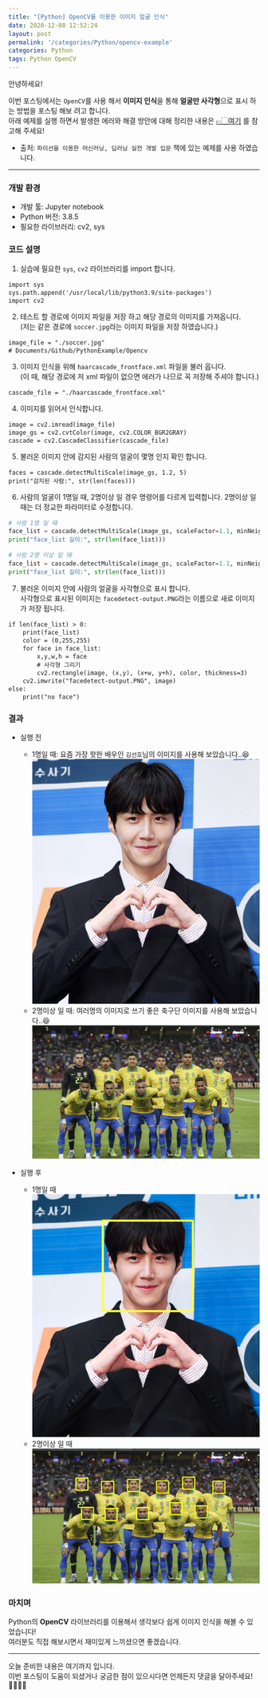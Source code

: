 ```yaml
---
title: "[Python] OpenCV를 이용한 이미지 얼굴 인식"
date: 2020-12-08 12:52:24
layout: post
permalink: '/categories/Python/opencv-example'
categories: Python
tags: Python OpenCV 
---
```


안녕하세요!  

이번 포스팅에서는 `OpenCV`를 사용 해서 **이미지 인식**을 통해 **얼굴만 사각형**으로 표시 하는 방법을 포스팅 해보 려고 합니다.   
아래 예제를 실행 하면서 발생한 에러와 해결 방안에 대해 정리한 내용은 [👉🏻여기](https://shinsangeun.github.io/categories/Python/cv2-install) 를 참고해 주세요!


* 출처: `파이선을 이용한 머신러닝, 딥러닝 실전 개발 입문` 책에 있는 예제를 사용 하였습니다.

-----

### 개발 환경
- 개발 툴: Jupyter notebook
- Python 버전: 3.8.5
- 필요한 라이브러리: cv2, sys


### 코드 설명
1. 실습에 필요한 `sys`, `cv2` 라이브러리를 import 합니다.
```
import sys
sys.path.append('/usr/local/lib/python3.9/site-packages')
import cv2
``` 

2. 테스트 할 경로에 이미지 파일을 저장 하고 해당 경로의 이미지를 가져옵니다.  
(저는 같은 경로에 `soccer.jpg`라는 이미지 파일을 저장 하였습니다.) 
```
image_file = "./soccer.jpg"
# Documents/Github/PythonExample/Opencv
```

3. 이미지 인식을 위해 `haarcascade_frontface.xml` 파일을 불러 옵니다.  
(이 때, 해당 경로에 저 xml 파일이 없으면 에러가 나므로 꼭 저장해 주셔야 합니다.)
```
cascade_file = "./haarcascade_frontface.xml"
```

4. 이미지를 읽어서 인식합니다.
```
image = cv2.imread(image_file)
image_gs = cv2.cvtColor(image, cv2.COLOR_BGR2GRAY)
cascade = cv2.CascadeClassifier(cascade_file)
```

5. 불러온 이미지 안에 감지된 사람의 얼굴이 몇명 인지 확인 합니다.
```
faces = cascade.detectMultiScale(image_gs, 1.2, 5)
print("감지된 사람:", str(len(faces)))
```

6. 사람의 얼굴이 1명일 때, 2명이상 일 경우 명령어를 다르게 입력합니다. 2명이상 일 때는 더 정교한 파라미터로 수정합니다.
```python
# 사람 1명 일 때
face_list = cascade.detectMultiScale(image_gs, scaleFactor=1.1, minNeighbors=1, minSize=(150, 150))
print("face_list 길이:", str(len(face_list)))
```

```python
# 사람 2명 이상 일 때
face_list = cascade.detectMultiScale(image_gs, scaleFactor=1.1, minNeighbors=1, minSize=(50, 50), maxSize=(60,60))
print("face_list 길이:", str(len(face_list)))
```

7. 불러온 이미지 안에 사람의 얼굴을 사각형으로 표시 합니다.  
  사각형으로 표시된 이미지는 `facedetect-output.PNG`라는 이름으로 새로 이미지가 저장 됩니다.
```
if len(face_list) > 0:
    print(face_list)
    color = (0,255,255)
    for face in face_list:
        x,y,w,h = face
        # 사각형 그리기
        cv2.rectangle(image, (x,y), (x+w, y+h), color, thickness=3)
    cv2.imwrite("facedetect-output.PNG", image)
else:
    print("no face")
```


### 결과
- 실행 전
  - 1명일 때: 요즘 가장 핫한 배우인 `김선호`님의 이미지를 사용해 보았습니다..😆  
   ![김선호](/assets/images/python/kimseonho.png) 
  - 2명이상 일 때: 여러명의 이미지로 쓰기 좋은 축구단 이미지를 사용해 보았습니다..😆  
   ![soccer](/assets/images/python/soccer.png)

- 실행 후
  - 1명일 때  
   ![김선호_result](/assets/images/python/kimseonho_result.png) 
  - 2명이상 일 때  
   ![soccer_result](/assets/images/python/soccer_result.png)


### 마치며
Python의 **OpenCV** 라이브러리를 이용해서 생각보다 쉽게 이미지 인식을 해볼 수 있었습니다!  
여러분도 직접 해보시면서 재미있게 느끼셨으면 좋겠습니다.

-----



오늘 준비한 내용은 여기까지 입니다.  
이번 포스팅이 도움이 되셨거나 궁금한 점이 있으시다면 언제든지 댓글을 달아주세요!🙋🏻‍♀️✨    